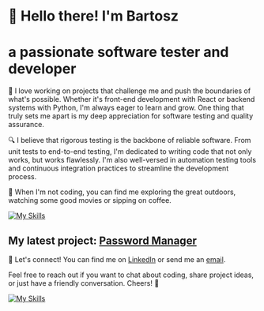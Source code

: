 # 👋 Hello there! I'm Bartosz
# a passionate software tester and developer

🌟 I love working on projects that challenge me and push the boundaries of what's possible. Whether it's front-end development with React or backend systems with Python, I'm always eager to learn and grow. One thing that truly sets me apart is my deep appreciation for software testing and quality assurance.

🔍 I believe that rigorous testing is the backbone of reliable software. From unit tests to end-to-end testing, I'm dedicated to writing code that not only works, but works flawlessly. I'm also well-versed in automation testing tools and continuous integration practices to streamline the development process.

🚀 When I'm not coding, you can find me exploring the great outdoors, watching some good movies or sipping on coffee.

[![My Skills](https://skillicons.dev/icons?i=python,selenium,fastapi,mysql,vscode,git,linux,powershell,bash)](https://github.com/BtNowakowski?tab=repositories)  

My latest project: [Password Manager](https://github.com/BtNowakowski/PasswordManager)  
---

🔗 Let's connect! You can find me on [LinkedIn](https://www.linkedin.com/in/btnowakowski/) or send me an [email](mailto:bt_nowakowski@outlook.com).

Feel free to reach out if you want to chat about coding, share project ideas, or just have a friendly conversation. Cheers! 🎉

[![My Skills](https://skillicons.dev/icons?i=linkedin)](https://www.linkedin.com/in/btnowakowski/)

<!--
**BtNowakowski/BtNowakowski** is a ✨ _special_ ✨ repository because its `README.md` (this file) appears on your GitHub profile.

Here are some ideas to get you started:

- 🔭 I’m currently working on ...
- 🌱 I’m currently learning ...
- 👯 I’m looking to collaborate on ...
- 🤔 I’m looking for help with ...
- 💬 Ask me about ...
- 📫 How to reach me: ...
- 😄 Pronouns: ...
- ⚡ Fun fact: ...
-->
